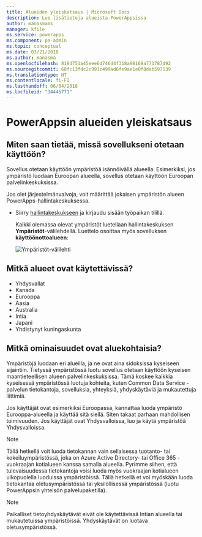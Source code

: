 ```yaml
---
title: Alueiden yleiskatsaus | Microsoft Docs
description: Lue lisätietoja alueista PowerAppsissa
author: manasmams
manager: kfile
ms.service: powerapps
ms.component: pa-admin
ms.topic: conceptual
ms.date: 03/21/2018
ms.author: manasma
ms.openlocfilehash: 818d751a45eee6d746d4f318a98169a771787d92
ms.sourcegitcommit: 68fc13fdc2c991c499ad6fe9ae1e0f8dab597139
ms.translationtype: HT
ms.contentlocale: fi-FI
ms.lasthandoff: 06/04/2018
ms.locfileid: "34445771"
---
```

# <a name="regions-overview-in-powerapps"></a>PowerAppsin alueiden yleiskatsaus
## <a name="how-do-i-find-out-where-my-app-is-deployed"></a>Miten saan tietää, missä sovellukseni otetaan käyttöön?
Sovellus otetaan käyttöön ympäristöä isännöivällä alueella. Esimerkiksi, jos ympäristö luodaan Euroopan alueella, sovellus otetaan käyttöön Euroopan palvelinkeskuksissa.

Jos olet järjestelmänvalvoja, voit määrittää jokaisen ympäristön alueen PowerApps-hallintakeskuksessa.

* Siirry [hallintakeskukseen](https://admin.powerapps.com) ja kirjaudu sisään työpaikan tilillä.
  
    Kaikki olemassa olevat ympäristöt luetellaan hallintakeskuksen **Ympäristöt**-välilehdellä. Luettelo osoittaa myös sovelluksen **käyttöönottoalueen**:
  
   ![Ympäristöt-välilehti](./media/regions-overview/environment-list.png)

## <a name="what-regions-are-available"></a>Mitkä alueet ovat käytettävissä?
* Yhdysvallat
* Kanada
* Eurooppa
* Aasia
* Australia
* Intia
* Japani
* Yhdistynyt kuningaskunta

## <a name="what-features-are-specific-to-a-given-region"></a>Mitkä ominaisuudet ovat aluekohtaisia?
Ympäristöjä luodaan eri alueilla, ja ne ovat aina sidoksissa kyseiseen sijaintiin. Tietyssä ympäristössä luotu sovellus otetaan käyttöön kyseisen maantieteellisen alueen palvelinkeskuksissa. Tämä koskee kaikkia kyseisessä ympäristössä luotuja kohteita, kuten Common Data Service -palvelun tietokantoja, sovelluksia, yhteyksiä, yhdyskäytäviä ja mukautettuja liittimiä.

Jos käyttäjät ovat esimerkiksi Euroopassa, kannattaa luoda ympäristö Eurooppa-alueella ja käyttää sitä siellä. Siten takaat parhaan mahdollisen toimivuuden. Jos käyttäjät ovat Yhdysvalloissa, luo ja käytä ympäristöä Yhdysvalloissa.

> [!NOTE]
> Tällä hetkellä voit luoda tietokannan vain sellaisessa tuotanto- tai kokeiluympäristössä, joka on Azure Active Directory- tai Office 365 -vuokraajan kotialueen kanssa samalla alueella. Pyrimme siihen, että tulevaisuudessa tietokantoja voisi luoda myös vuokraajan kotialueen ulkopuolella luoduissa ympäristöissä. Tällä hetkellä et voi myöskään luoda tietokantaa oletusympäristössä tai yksilöllisessä ympäristössä (luotu PowerAppsin yhteisön palvelupaketilla).

> [!NOTE]
> Paikalliset tietoyhdyskäytävät eivät ole käytettävissä Intian alueella tai mukautetuissa ympäristöissä. Yhdyskäytävät on luotava oletusympäristössä.

